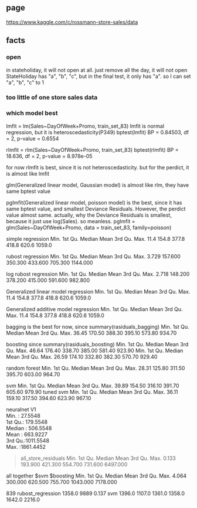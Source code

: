 ## page
https://www.kaggle.com/c/rossmann-store-sales/data

## facts
### open
in stateholiday, it will not open at all.
just remove all the day, it will not open
StateHoliday has "a", "b", "c", but in the final test, it only has "a". so I can set "a", "b", "c" to 1

### too little of one store sales data

### which model best
lmfit = lm(Sales~DayOfWeek+Promo, train_set_83)
lmfit is normal regression, but it is heteroscedasticity(P349)
bptest(lmfit)
BP = 0.84503, df = 2, p-value = 0.6554

rlmfit = rlm(Sales~DayOfWeek+Promo, train_set_83)
bptest(rlmfit)
BP = 18.636, df = 2, p-value = 8.978e-05

for now rlmfit is best, since it is not heteroscedasticity.
but for the perdict, it is almost like lmfit

glm(Generalized linear model, Gaussian model) is almost like rlm, they have same bptest value


pglmfit(Generalized linear model, poisson model) is the best, since it has same bptest value, and smallest Deviance Residuals. However, the perdict value almost same. actually, why the Deviance Residuals is smallest, because it just use log(Sales). so meanless.
pglmfit = glm(Sales~DayOfWeek+Promo, data = train_set_83,
        family=poisson)



simple regression
   Min. 1st Qu.  Median    Mean 3rd Qu.    Max.
   11.4   154.8   377.8   418.8   620.6  1059.0

rubost regression
    Min.  1st Qu.   Median     Mean  3rd Qu.     Max.
   3.729  157.600  350.300  433.600  705.300 1144.000

log rubost regression
   Min. 1st Qu.  Median    Mean 3rd Qu.    Max.
  2.718 148.200 378.200 415.000 591.600 982.800

Generalized linear model regression
   Min. 1st Qu.  Median    Mean 3rd Qu.    Max.
   11.4   154.8   377.8   418.8   620.6  1059.0

Generalized additive model regression
   Min. 1st Qu.  Median    Mean 3rd Qu.    Max.
   11.4   154.8   377.8   418.8   620.6  1059.0

bagging is the best for now, since summary(rasiduals_bagging)
   Min. 1st Qu.  Median    Mean 3rd Qu.    Max.
  36.45  170.50  388.30  395.10  573.80  934.70

boosting
since summary(rasiduals_boosting)
   Min. 1st Qu.  Median    Mean 3rd Qu.    Max.
  46.64  176.40  338.70  385.00  581.40  923.90
   Min. 1st Qu.  Median    Mean 3rd Qu.    Max.
  26.59  174.10  332.80  382.30  570.70  929.40

random forest
   Min. 1st Qu.  Median    Mean 3rd Qu.    Max.
  28.31  125.80  311.50  395.70  603.00  964.70

svm
   Min. 1st Qu.  Median    Mean 3rd Qu.    Max.
  39.89  154.50  316.10  391.70  605.60  979.90
tuned svm
   Min. 1st Qu.  Median    Mean 3rd Qu.    Max.
  36.11  159.10  317.50  394.60  623.90  967.10

neuralnet
       V1           
 Min.   :  27.5548  
 1st Qu.: 179.5548  
 Median : 506.5548  
 Mean   : 663.9227  
 3rd Qu.:1011.5548  
 Max.   :1861.4452    

 > all_store_residuals
    Min.  1st Qu.   Median     Mean  3rd Qu.     Max.
   0.133  193.900  421.300  554.700  731.600 6497.000

   all together $svm
   $boosting
       Min.  1st Qu.   Median     Mean  3rd Qu.     Max.
      4.064  300.000  620.500  755.700 1043.000 7178.000

839  rubost_regression 1358.0  9889 0.137               svm 1396.0
1107.0 1361.0 1358.0  1642.0 2216.0      
